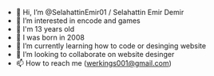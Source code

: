 - 👋 Hi, I’m @SelahattinEmir01 / Selahattin Emir Demir
- 👀 I’m interested in encode and games
- 🔞 I'm 13 years old 
- 🎉 I was born in 2008
- 🌱 I’m currently learning how to code or desinging website
- 💞️ I’m looking to collaborate on website desinger
- 📫 How to reach me (werkings001@gmail.com)
